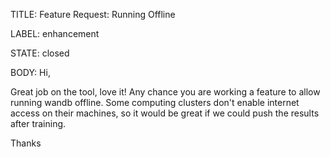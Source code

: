 TITLE:
Feature Request: Running Offline

LABEL:
enhancement

STATE:
closed

BODY:
Hi,

Great job on the tool, love it!
Any chance you are working a feature to allow running wandb offline. Some computing clusters don't enable internet access on their machines, so it would be great if we could push the results after training.

Thanks

